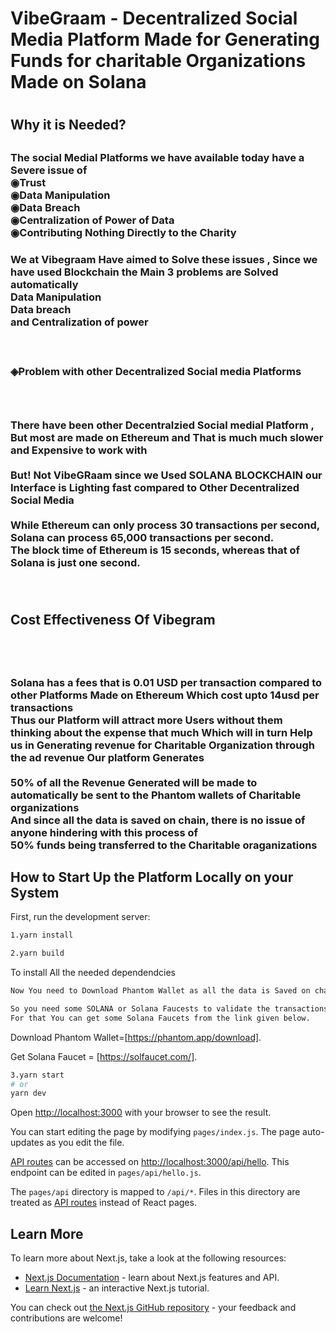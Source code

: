 <h1>VibeGraam - Decentralized Social Media Platform Made for Generating Funds for charitable Organizations Made on Solana<h1>


<h2>Why it is Needed?<h2>
<h3>
The social Medial Platforms we have available today have a Severe issue of 
<br>
◉Trust
<br>
◉Data Manipulation
<br>
◉Data Breach
<br>
◉Centralization of Power of Data
<br>
◉Contributing Nothing Directly to the Charity
<br>
<h3>

We at Vibegraam Have aimed to Solve these issues , Since we have used Blockchain the Main 3 problems are Solved automatically
<br>
Data Manipulation 
<br>
Data breach
<br>
and Centralization of power
<br>

<br>
<h3>◈Problem with other Decentralized Social media Platforms<h3>
<br>
<h3>There have been other Decentralzied Social medial Platform , But most are made on Ethereum and That is much much slower and Expensive to work with
<br>

<br>
But! Not VibeGRaam since we Used SOLANA BLOCKCHAIN our Interface is Lighting fast compared to Other Decentralized Social Media
<br>
<br>
While Ethereum can only process 30 transactions per second, Solana can process 65,000 transactions per second. 
<br>
The block time of Ethereum is 15 seconds, whereas that of Solana is just one second.
<br>
<br>
<br>
<h2> Cost Effectiveness Of Vibegram<h2>
<br>
<h3>Solana has a fees that is 0.01 USD per transaction compared to other Platforms Made on Ethereum Which cost upto 14usd per transactions
<br>
Thus our Platform will attract more Users without them thinking about the expense that much
Which will in turn Help us in Generating revenue for Charitable Organization through the ad revenue Our platform Generates
<br>
<br>
50% of all the Revenue Generated will be made to automatically be sent to the Phantom wallets of Charitable organizations
<br>
And since all the data is saved on chain, there is no issue of anyone hindering with this process of 
<br>
50% funds being transferred to the Charitable oraganizations
<h3>

## How to Start Up the Platform Locally on your System 

First, run the development server:

```bash
1.yarn install

2.yarn build
```
To install All the needed dependendcies 

```bash
Now You need to Download Phantom Wallet as all the data is Saved on chain.

So you need some SOLANA or Solana Faucests to validate the transactions on chain.
For that You can get some Solana Faucets from the link given below.
```
Download Phantom Wallet=[https://phantom.app/download].


Get Solana Faucet = [https://solfaucet.com/].

```bash
3.yarn start
# or
yarn dev
```



Open [http://localhost:3000](http://localhost:3000) with your browser to see the result.

You can start editing the page by modifying `pages/index.js`. The page auto-updates as you edit the file.

[API routes](https://nextjs.org/docs/api-routes/introduction) can be accessed on [http://localhost:3000/api/hello](http://localhost:3000/api/hello). This endpoint can be edited in `pages/api/hello.js`.

The `pages/api` directory is mapped to `/api/*`. Files in this directory are treated as [API routes](https://nextjs.org/docs/api-routes/introduction) instead of React pages.

## Learn More

To learn more about Next.js, take a look at the following resources:

- [Next.js Documentation](https://nextjs.org/docs) - learn about Next.js features and API.
- [Learn Next.js](https://nextjs.org/learn) - an interactive Next.js tutorial.

You can check out [the Next.js GitHub repository](https://github.com/vercel/next.js/) - your feedback and contributions are welcome!

